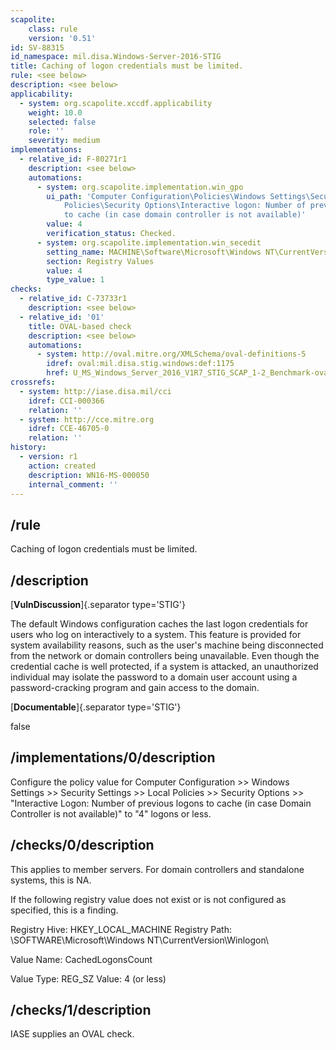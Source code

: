 ```yaml
---
scapolite:
    class: rule
    version: '0.51'
id: SV-88315
id_namespace: mil.disa.Windows-Server-2016-STIG
title: Caching of logon credentials must be limited.
rule: <see below>
description: <see below>
applicability:
  - system: org.scapolite.xccdf.applicability
    weight: 10.0
    selected: false
    role: ''
    severity: medium
implementations:
  - relative_id: F-80271r1
    description: <see below>
    automations:
      - system: org.scapolite.implementation.win_gpo
        ui_path: 'Computer Configuration\Policies\Windows Settings\Security Settings\Local
            Policies\Security Options\Interactive logon: Number of previous logons
            to cache (in case domain controller is not available)'
        value: 4
        verification_status: Checked.
      - system: org.scapolite.implementation.win_secedit
        setting_name: MACHINE\Software\Microsoft\Windows NT\CurrentVersion\Winlogon\CachedLogonsCount
        section: Registry Values
        value: 4
        type_value: 1
checks:
  - relative_id: C-73733r1
    description: <see below>
  - relative_id: '01'
    title: OVAL-based check
    description: <see below>
    automations:
      - system: http://oval.mitre.org/XMLSchema/oval-definitions-5
        idref: oval:mil.disa.stig.windows:def:1175
        href: U_MS_Windows_Server_2016_V1R7_STIG_SCAP_1-2_Benchmark-oval.xml
crossrefs:
  - system: http://iase.disa.mil/cci
    idref: CCI-000366
    relation: ''
  - system: http://cce.mitre.org
    idref: CCE-46705-0
    relation: ''
history:
  - version: r1
    action: created
    description: WN16-MS-000050
    internal_comment: ''
---
```



## /rule

Caching of logon credentials must be limited.

## /description

[**VulnDiscussion**]{.separator type='STIG'}

The default Windows configuration caches the last logon credentials for users who log on interactively to a system. This feature is provided for system availability reasons, such as the user's machine being disconnected from the network or domain controllers being unavailable. Even though the credential cache is well protected, if a system is attacked, an unauthorized individual may isolate the password to a domain user account using a password-cracking program and gain access to the domain.

[**Documentable**]{.separator type='STIG'}

false

## /implementations/0/description

Configure the policy value for Computer Configuration >> Windows Settings >> Security Settings >> Local Policies >> Security Options >> "Interactive Logon: Number of previous logons to cache (in case Domain Controller is not available)" to "4" logons or less.

## /checks/0/description

This applies to member servers. For domain controllers and standalone systems, this is NA.

If the following registry value does not exist or is not configured as specified, this is a finding.

Registry Hive:  HKEY_LOCAL_MACHINE
Registry Path:  \SOFTWARE\Microsoft\Windows NT\CurrentVersion\Winlogon\

Value Name:  CachedLogonsCount

Value Type:  REG_SZ
Value:  4 (or less)

## /checks/1/description

IASE supplies an OVAL check.
